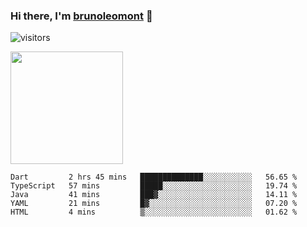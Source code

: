 ### Hi there, I'm [brunoleomont](https://www.linkedin.com/in/brunoleomont/) 👋

![visitors](https://visitor-badge.glitch.me/badge?page_id=page.id)

<img height="180em" src="https://github-readme-stats.vercel.app/api?username=brunoleomont&show_icons=true&hide_border=true&&count_private=true&include_all_commits=true" />

<!--START_SECTION:waka-->
```text
Dart         2 hrs 45 mins   ██████████████░░░░░░░░░░░   56.65 % 
TypeScript   57 mins         █████░░░░░░░░░░░░░░░░░░░░   19.74 % 
Java         41 mins         ███▓░░░░░░░░░░░░░░░░░░░░░   14.11 % 
YAML         21 mins         █▓░░░░░░░░░░░░░░░░░░░░░░░   07.20 % 
HTML         4 mins          ▒░░░░░░░░░░░░░░░░░░░░░░░░   01.62 % 
```
<!--END_SECTION:waka-->

<!--
**brunoleomont/brunoleomont** is a ✨ _special_ ✨ repository because its `README.md` (this file) appears on your GitHub profile.

Here are some ideas to get you started:

- 🔭 I’m currently working on ...
- 🌱 I’m currently learning ...
- 👯 I’m looking to collaborate on ...
- 🤔 I’m looking for help with ...
- 💬 Ask me about ...
- 📫 How to reach me: ...
- 😄 Pronouns: ...
- ⚡ Fun fact: ...
-->
